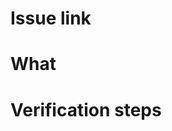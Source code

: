 # Issue link
<!-- insert a link to the JIRA ticket, GitHub issue or discussion thread -->

# What
<!-- describe a summary of the change, add any additional motivation and context as needed -->

# Verification steps
<!-- Add thorough verification steps with sufficient level of detail for those without context to verify the change-->
<!-- AND Add thorough upgrade verification steps OR include a reason as to why it is not required -->
<!-- OR state "Not applicable" or "N/A" if your type of change doesn't require verification -->
